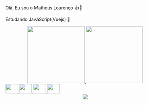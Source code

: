 Olá, Eu sou o Matheus Lourenço 👍👋

Estudando JavaScript(Vuejs) 📕

<div align="center">
  <a href="https://github.com/MathLouren">
  <img height="180em" src="https://github-readme-stats.vercel.app/api?username=mathlouren&show_icons=true&theme=dracula&include_all_commits=true&count_private=true"/>
  <img height="180em" src="https://github-readme-stats.vercel.app/api/top-langs/?username=mathlouren&layout=compact&langs_count=7&theme=dracula"/>
</div>
  
<head>
<link rel="stylesheet" href="https://cdn.jsdelivr.net/gh/devicons/devicon@latest/devicon.min.css">
  
<i class="devicon-devicon-plain">
<img src="https://cdn.jsdelivr.net/gh/devicons/devicon/icons/html5/html5-original.svg"  height="30" width="40" />
<img src="https://cdn.jsdelivr.net/gh/devicons/devicon/icons/css3/css3-original.svg"  height="30" width="40" />
<img src="https://cdn.jsdelivr.net/gh/devicons/devicon/icons/javascript/javascript-original.svg"  height="30" width="40" />
<img src="https://cdn.jsdelivr.net/gh/devicons/devicon/icons/vuejs/vuejs-original.svg" height="30" width="40" />
 </i>
 </head>

  <div align="center"> 
  <a href="https://www.linkedin.com/in/matheus-louren%C3%A7o-55b792210/" target="_blank"><img src="https://img.shields.io/badge/-LinkedIn-%230077B5?style=for-the-badge&logo=linkedin&logoColor=white" target="_blank"></a> 
 
</div>
  

